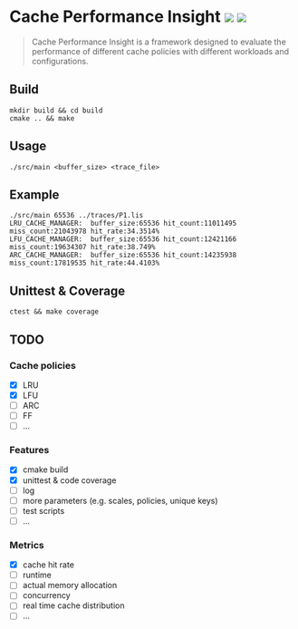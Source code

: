 # Cache Performance Insight ![](https://img.shields.io/badge/build-passing-brightgreen) ![](https://img.shields.io/badge/coverage-96%25-brightgreen)

> Cache Performance Insight is a framework designed to evaluate the performance of different cache policies with 
> different workloads and configurations.

## Build
```
mkdir build && cd build
cmake .. && make
```

## Usage
```
./src/main <buffer_size> <trace_file>
```

## Example
```
./src/main 65536 ../traces/P1.lis
LRU_CACHE_MANAGER:  buffer_size:65536 hit_count:11011495 miss_count:21043978 hit_rate:34.3514%
LFU_CACHE_MANAGER:  buffer_size:65536 hit_count:12421166 miss_count:19634307 hit_rate:38.749%
ARC_CACHE_MANAGER:  buffer_size:65536 hit_count:14235938 miss_count:17819535 hit_rate:44.4103%
```

## Unittest & Coverage
```
ctest && make coverage
```
## TODO

### Cache policies
- [x] LRU
- [x] LFU
- [ ] ARC
- [ ] FF
- [ ] ...

### Features
- [x] cmake build
- [x] unittest & code coverage
- [ ] log
- [ ] more parameters (e.g. scales, policies, unique keys)
- [ ] test scripts
- [ ] ...

### Metrics
- [x] cache hit rate
- [ ] runtime
- [ ] actual memory allocation
- [ ] concurrency
- [ ] real time cache distribution
- [ ] ...
